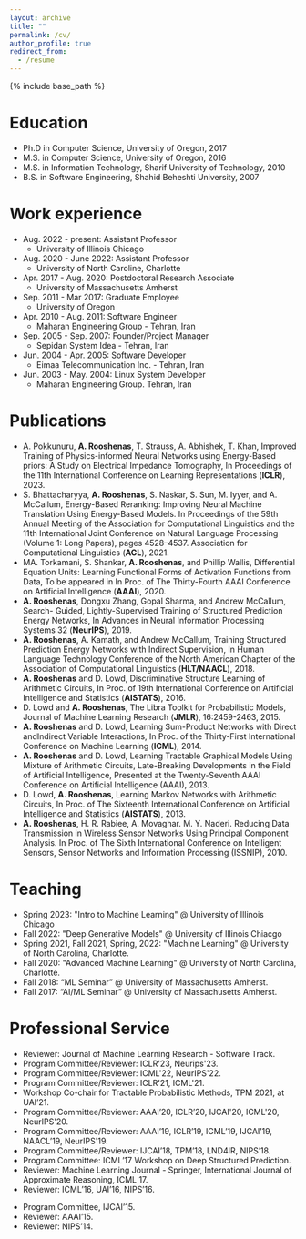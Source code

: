 ```yaml
---
layout: archive
title: ""
permalink: /cv/
author_profile: true
redirect_from:
  - /resume
---
```

{% include base_path %}

Education
======
* Ph.D in Computer Science, University of Oregon, 2017
* M.S. in Computer Science, University of Oregon, 2016
* M.S. in Information Technology, Sharif University of Technology, 2010
* B.S. in Software Engineering, Shahid Beheshti University, 2007

Work experience
======
* Aug. 2022 - present: Assistant Professor
  * University of Illinois Chicago  
* Aug. 2020 - June 2022: Assistant Professor
  * University of North Caroline, Charlotte
* Apr. 2017 - Aug. 2020: Postdoctoral Research Associate
  * University of Massachusetts Amherst
* Sep. 2011 - Mar 2017: Graduate Employee
  * University of Oregon
* Apr. 2010 - Aug. 2011: Software Engineer
  * Maharan Engineering Group - Tehran, Iran
* Sep. 2005 - Sep. 2007: Founder/Project Manager
  * Sepidan System Idea - Tehran, Iran
* Jun. 2004 - Apr. 2005: Software Developer
  * Eimaa Telecommunication Inc. - Tehran, Iran
* Jun. 2003 - May. 2004: Linux System Developer
  * Maharan Engineering Group. Tehran, Iran
  

Publications
======
* A. Pokkunuru, <b>A. Rooshenas</b>, T. Strauss, A. Abhishek, T. Khan, Improved Training of Physics-informed Neural Networks using Energy-Based priors: A Study on Electrical Impedance Tomography, In Proceedings of the 11th International Conference on Learning Representations (<b>ICLR</b>), 2023. 
* S. Bhattacharyya, <b>A. Rooshenas</b>, S. Naskar, S. Sun, M. Iyyer, and A. McCallum, Energy-Based Reranking: Improving Neural Machine Translation Using Energy-Based Models. In Proceedings of the 59th Annual Meeting of the Association for Computational Linguistics and the 11th International Joint Conference on Natural Language Processing (Volume 1: Long Papers), pages 4528–4537. Association for Computational Linguistics (<b>ACL</b>), 2021.
 * MA. Torkamani, S. Shankar, <b>A. Rooshenas</b>, and Phillip Wallis, Differential Equation Units: Learning Functional Forms of Activation Functions from Data, To be appeared in In Proc. of The Thirty-Fourth AAAI Conference on Artificial Intelligence (<b>AAAI</b>), 2020.
 * <b>A. Rooshenas</b>, Dongxu Zhang, Gopal Sharma, and Andrew McCallum, Search- Guided, Lightly-Supervised Training of Structured Prediction Energy Networks, In Advances in Neural Information Processing Systems 32 (<b>NeurIPS</b>), 2019.
 * <b>A. Rooshenas</b>, A. Kamath, and Andrew McCallum, Training Structured Prediction Energy Networks with Indirect Supervision, In Human Language Technology Conference of the North American Chapter of the Association of Computational
Linguistics (<b>HLT/NAACL</b>), 2018.
 * <b>A. Rooshenas</b> and D. Lowd, Discriminative Structure Learning of Arithmetic Circuits, In Proc. of 19th International Conference on Artificial Intelligence and Statistics (<b>AISTATS</b>), 2016.
 * D. Lowd and <b>A. Rooshenas</b>, The Libra Toolkit for Probabilistic Models, Journal
of Machine Learning Research (<b>JMLR</b>), 16:2459-2463, 2015.
 * <b>A. Rooshenas</b> and D. Lowd, Learning Sum-Product Networks with Direct andIndirect Variable Interactions, In Proc. of the Thirty-First International Conference on Machine Learning (<b>ICML</b>), 2014.
 * <b>A. Rooshenas</b> and D. Lowd, Learning Tractable Graphical Models Using Mixture of Arithmetic Circuits, Late-Breaking Developments in the Field of Artificial Intelligence, Presented at the Twenty-Seventh AAAI Conference on Artificial Intelligence (AAAI), 2013.
 * D. Lowd, <b>A. Rooshenas</b>, Learning Markov Networks with Arithmetic Circuits, In Proc. of The Sixteenth International Conference on Artificial Intelligence and Statistics (<b>AISTATS</b>), 2013. 
 * <b>A. Rooshenas</b>, H. R. Rabiee, A. Movaghar. M. Y. Naderi. Reducing Data Transmission in Wireless Sensor Networks Using Principal Component Analysis. In Proc. of The Sixth International Conference on Intelligent Sensors, Sensor Networks and Information Processing (ISSNIP), 2010.
 
  
Teaching
======
* Spring 2023: "Intro to Machine Learning" @ University of Illinois Chicago
* Fall 2022: "Deep Generative Models" @ University of Illinois Chiacgo  
* Spring 2021, Fall 2021, Spring, 2022: "Machine Learning" @ University of North Carolina, Charlotte.
* Fall 2020: "Advanced Machine Learning" @ University of North Carolina, Charlotte.
* Fall 2018: “ML Seminar” @ University of Massachusetts Amherst.
* Fall 2017: “AI/ML Seminar” @ University of Massachusetts Amherst.

  
  
Professional Service 
======
* Reviewer: Journal of Machine Learning Research - Software Track.
* Program Committee/Reviewer: ICLR'23, Neurips'23.
* Program Committee/Reviewer: ICML'22, NeurIPS'22.
* Program Committee/Reviewer: ICLR'21, ICML'21.
* Workshop Co-chair for Tractable Probabilistic Methods, TPM 2021, at UAI’21.
* Program Committee/Reviewer: AAAI’20, ICLR’20, IJCAI'20, ICML'20, NeurIPS'20.
* Program Committee/Reviewer: AAAI’19, ICLR’19, ICML’19, IJCAI’19, NAACL’19, NeurIPS'19.
* Program Committee/Reviewer: IJCAI’18, TPM’18, LND4IR, NIPS’18.
* Program Committee: ICML’17 Workshop on Deep Structured Prediction. 
* Reviewer: Machine Learning Journal - Springer, International Journal of Approximate Reasoning, ICML 17.
* Reviewer: ICML’16, UAI’16, NIPS’16.
<!-- * Student representative in Graduate Education Committee, Department of Computer and Information Science, University of Oregon. -->
* Program Committee, IJCAI’15.
* Reviewer: AAAI’15.
* Reviewer: NIPS’14.
